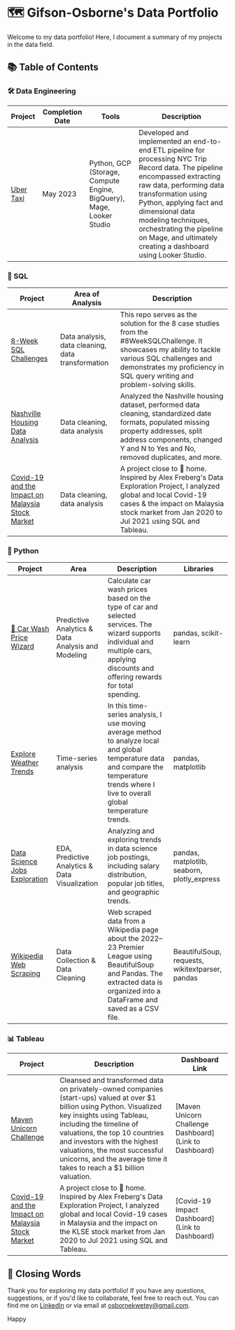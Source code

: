 # 🗺 Gifson-Osborne's Data Portfolio

Welcome to my data portfolio! Here, I document a summary of my projects in the data field.

## 📚 Table of Contents

### 🛠 Data Engineering
| Project                | Completion Date | Tools                                          | Description                                       |
|------------------------|------------------|------------------------------------------------|---------------------------------------------------|
| [Uber Taxi](Link)       | May 2023          | Python, GCP (Storage, Compute Engine, BigQuery), Mage, Looker Studio | Developed and implemented an end-to-end ETL pipeline for processing NYC Trip Record data. The pipeline encompassed extracting raw data, performing data transformation using Python, applying fact and dimensional data modeling techniques, orchestrating the pipeline on Mage, and ultimately creating a dashboard using Looker Studio. |

### 💾 SQL
| Project                                                  | Area of Analysis                     | Description                                                                                                                                                                                   |
|----------------------------------------------------------|--------------------------------------|-----------------------------------------------------------------------------------------------------------------------------------------------------------------------------------------------|
| [8-Week SQL Challenges](Link)                             | Data analysis, data cleaning, data transformation | This repo serves as the solution for the 8 case studies from the #8WeekSQLChallenge. It showcases my ability to tackle various SQL challenges and demonstrates my proficiency in SQL query writing and problem-solving skills. |
| [Nashville Housing Data Analysis](https://github.com/ask-Osborne/Nashville-Housing-Data-Cleaning-SQL) | Data cleaning, data analysis          | Analyzed the Nashville housing dataset, performed data cleaning, standardized date formats, populated missing property addresses, split address components, changed Y and N to Yes and No, removed duplicates, and more.  |
| [Covid-19 and the Impact on Malaysia Stock Market](Link)   | Data cleaning, data analysis          | A project close to 🏡 home. Inspired by Alex Freberg's Data Exploration Project, I analyzed global and local Covid-19 cases & the impact on Malaysia stock market from Jan 2020 to Jul 2021 using SQL and Tableau. |

### 🐍 Python
| Project                               | Area                 | Description                                                                                                                                                                                   | Libraries              |
|---------------------------------------|----------------------|-----------------------------------------------------------------------------------------------------------------------------------------------------------------------------------------------|------------------------|
[🧼 Car Wash Price Wizard](https://github.com/ask-Osborne/Car-Wash-Price-Wizard) | Predictive Analytics & Data Analysis and Modeling | Calculate car wash prices based on the type of car and selected services. The wizard supports individual and multiple cars, applying discounts and offering rewards for total spending. | pandas, scikit-learn                                                                            | -                      |
| [Explore Weather Trends](Link)         | Time-series analysis  | In this time-series analysis, I use moving average method to analyze local and global temperature data and compare the temperature trends where I live to overall global temperature trends. | pandas, matplotlib     |
[Data Science Jobs Exploration](https://github.com/ask-Osborne/Data-Science-Jobs-Exploration-) | EDA,  Predictive Analytics & Data Visualization | Analyzing and exploring trends in data science job postings, including salary distribution, popular job titles, and geographic trends. | pandas, matplotlib, seaborn, plotly_express |
| [Wikipedia Web Scraping](https://github.com/ask-Osborne/Web_Scraping) | Data Collection & Data Cleaning | Web scraped data from a Wikipedia page about the 2022–23 Premier League using BeautifulSoup and Pandas. The extracted data is organized into a DataFrame and saved as a CSV file.  | BeautifulSoup, requests, wikitextparser, pandas |

### 📊 Tableau
| Project                               | Description                                                          | Dashboard Link                                      |
|---------------------------------------|----------------------------------------------------------------------|------------------------------------------------------|
| [Maven Unicorn Challenge](Link)        | Cleansed and transformed data on privately-owned companies (start-ups) valued at over $1 billion using Python. Visualized key insights using Tableau, including the timeline of valuations, the top 10 countries and investors with the highest valuations, the most successful unicorns, and the average time it takes to reach a $1 billion valuation. | [Maven Unicorn Challenge Dashboard](Link to Dashboard) |
| [Covid-19 and the Impact on Malaysia Stock Market](Link) | A project close to 🏡 home. Inspired by Alex Freberg's Data Exploration Project, I analyzed global and local Covid-19 cases in Malaysia and the impact on the KLSE stock market from Jan 2020 to Jul 2021 using SQL and Tableau. | [Covid-19 Impact Dashboard](Link to Dashboard) |

## 🌟 Closing Words

Thank you for exploring my data portfolio! If you have any questions, suggestions, or if you'd like to collaborate, feel free to reach out. You can find me on [LinkedIn](https://www.linkedin.com/in/giftson-osborne-affum-6b1853183/) or via email at [osbornekwetey@gmail.com](mailto:osbornekwetey@gmail.com).

Happy
